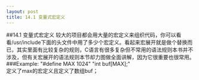 ```yaml
---
layout: post
title: 14.1 变量式宏定义
---
```

##14.1 变量式宏定义
较大的项目都会用大量的宏定义来组织代码，你可以看看/usr/include下面的头文件中用了多少个宏定义。看起来宏展开就是做个替换而已，其实里面有比较复杂的规则，C语言有很多复杂但不常用的语法规则本书并不涉及，但有关宏展开的语法规则本节却力图做全面讲解，因为它很重要也很常用。
###Example:
"\#define MAX 1024"
"int buf\[MAX\];"<br>
定义了max的宏定义且定义了数组buf；

